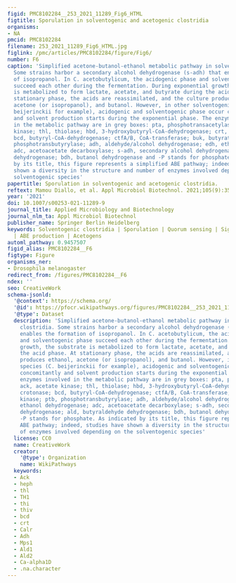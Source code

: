 ```yaml
---
figid: PMC8102284__253_2021_11289_Fig6_HTML
figtitle: Sporulation in solventogenic and acetogenic clostridia
organisms:
- NA
pmcid: PMC8102284
filename: 253_2021_11289_Fig6_HTML.jpg
figlink: /pmc/articles/PMC8102284/figure/Fig6/
number: F6
caption: 'Simplified acetone-butanol-ethanol metabolic pathway in solventogenic clostridia.
  Some strains harbor a secondary alcohol dehydrogenase (s-adh) that enables the formation
  of isopropanol. In C. acetobutylicum, the acidogenic phase and solventogenic phase
  succeed each other during the fermentation. During exponential growth, the substrate
  is metabolized to form lactate, acetate, and butyrate during the acid phase. At
  stationary phase, the acids are reassimilated, and the culture produces ethanol,
  acetone (or isopropanol), and butanol. However, in other solventogenic species (C.
  beijerinckii for example), acidogenic and solventogenic phase occur concomitantly
  and solvent production starts during the exponential phase. The enzymes involved
  in the metabolic pathway are in grey boxes: pta, phosphotransacetylase; ack, acetate
  kinase; thl, thiolase; hbd, 3-hydroxybutyryl-CoA-dehydrogenase; crt, crotonase;
  bcd, butyryl-CoA-dehydrogenase; ctfA/B, CoA-transferase; buk, butyrate kinase; ptb,
  phosphotransbutyrylase; adh, aldehyde/alcohol dehydrogenase; edh, ethanol dehydrogenase;
  adc, acetoacetate decarboxylase; s-adh, secondary alcohol dehydrogenase; ald, butyraldehyde
  dehydrogenase; bdh, butanol dehydrogenase and -P stands for phosphate. As indicated
  by its title, this figure represents a simplified ABE pathway; indeed, studies have
  shown a diversity in the structure and number of enzymes involved depending on the
  solventogenic species'
papertitle: Sporulation in solventogenic and acetogenic clostridia.
reftext: Mamou Diallo, et al. Appl Microbiol Biotechnol. 2021;105(9):3533-3557.
year: '2021'
doi: 10.1007/s00253-021-11289-9
journal_title: Applied Microbiology and Biotechnology
journal_nlm_ta: Appl Microbiol Biotechnol
publisher_name: Springer Berlin Heidelberg
keywords: Solventogenic clostridia | Sporulation | Quorum sensing | Sigma factors
  | ABE production | Acetogens
automl_pathway: 0.9457507
figid_alias: PMC8102284__F6
figtype: Figure
organisms_ner:
- Drosophila melanogaster
redirect_from: /figures/PMC8102284__F6
ndex: ''
seo: CreativeWork
schema-jsonld:
  '@context': https://schema.org/
  '@id': https://pfocr.wikipathways.org/figures/PMC8102284__253_2021_11289_Fig6_HTML.html
  '@type': Dataset
  description: 'Simplified acetone-butanol-ethanol metabolic pathway in solventogenic
    clostridia. Some strains harbor a secondary alcohol dehydrogenase (s-adh) that
    enables the formation of isopropanol. In C. acetobutylicum, the acidogenic phase
    and solventogenic phase succeed each other during the fermentation. During exponential
    growth, the substrate is metabolized to form lactate, acetate, and butyrate during
    the acid phase. At stationary phase, the acids are reassimilated, and the culture
    produces ethanol, acetone (or isopropanol), and butanol. However, in other solventogenic
    species (C. beijerinckii for example), acidogenic and solventogenic phase occur
    concomitantly and solvent production starts during the exponential phase. The
    enzymes involved in the metabolic pathway are in grey boxes: pta, phosphotransacetylase;
    ack, acetate kinase; thl, thiolase; hbd, 3-hydroxybutyryl-CoA-dehydrogenase; crt,
    crotonase; bcd, butyryl-CoA-dehydrogenase; ctfA/B, CoA-transferase; buk, butyrate
    kinase; ptb, phosphotransbutyrylase; adh, aldehyde/alcohol dehydrogenase; edh,
    ethanol dehydrogenase; adc, acetoacetate decarboxylase; s-adh, secondary alcohol
    dehydrogenase; ald, butyraldehyde dehydrogenase; bdh, butanol dehydrogenase and
    -P stands for phosphate. As indicated by its title, this figure represents a simplified
    ABE pathway; indeed, studies have shown a diversity in the structure and number
    of enzymes involved depending on the solventogenic species'
  license: CC0
  name: CreativeWork
  creator:
    '@type': Organization
    name: WikiPathways
  keywords:
  - Ack
  - heph
  - thl
  - TH1
  - thi
  - thiv
  - bcd
  - crt
  - Calr
  - Adh
  - Mps1
  - Ald1
  - Ald2
  - Ca-alpha1D
  - .na.character
---
```


